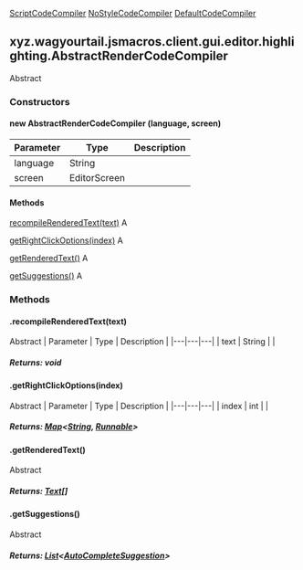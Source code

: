 
[ScriptCodeCompiler](1.9.2/xyz/wagyourtail/jsmacros/client/gui/editor/highlighting/scriptimpl/ScriptCodeCompiler.html) [NoStyleCodeCompiler](1.9.2/xyz/wagyourtail/jsmacros/client/gui/editor/highlighting/impl/NoStyleCodeCompiler.html) [DefaultCodeCompiler](1.9.2/xyz/wagyourtail/jsmacros/client/gui/editor/highlighting/impl/DefaultCodeCompiler.html)

xyz.wagyourtail.jsmacros.client.gui.editor.highlighting.AbstractRenderCodeCompiler
----------------------------------------------------------------------------------

Abstract
#### 

### Constructors

#### new AbstractRenderCodeCompiler (language, screen)

| Parameter | Type | Description |
|---|---|---|
| language | String |  |
| screen | EditorScreen |  |



#### Methods

[recompileRenderedText(text)](#recompileRenderedText-String-)
A


[getRightClickOptions(index)](#getRightClickOptions-int-)
A


[getRenderedText()](#getRenderedText-)
A


[getSuggestions()](#getSuggestions-)
A



### Methods

#### .recompileRenderedText(text)

Abstract
| Parameter | Type | Description |
|---|---|---|
| text | String |  |

##### Returns: void



#### .getRightClickOptions(index)

Abstract
| Parameter | Type | Description |
|---|---|---|
| index | int |  |

##### Returns: [Map](https://docs.oracle.com/javase/8/docs/api/index.html?java/util/Map.html)<[String](https://docs.oracle.com/javase/8/docs/api/index.html?java/lang/String.html), [Runnable](https://docs.oracle.com/javase/8/docs/api/index.html?java/lang/Runnable.html)>



#### .getRenderedText()

Abstract

##### Returns: [Text](https://wagyourtail.xyz/Projects/MinecraftMappingViewer/App?mapping=INTERMEDIARY,YARN&version=1.20.5&search=net/minecraft/text/Text)[]



#### .getSuggestions()

Abstract

##### Returns: [List](https://docs.oracle.com/javase/8/docs/api/index.html?java/util/List.html)<[AutoCompleteSuggestion](1.9.2/xyz/wagyourtail/jsmacros/client/gui/editor/highlighting/AutoCompleteSuggestion.html)>




